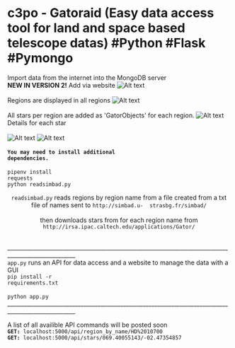 # c3po - Gatoraid (Easy data access tool for land and space based telescope datas) #Python #Flask #Pymongo

Import data from the internet into the MongoDB server
<br>
<b>NEW IN VERSION 2!</b> Add via website
![Alt text](https://i.imgur.com/Sg8MwGn.png)
 <br></br>
Regions are displayed in all regions
![Alt text](https://i.imgur.com/94oF12j.png) 
<br></br>
All stars per region are added as 'GatorObjects' for each region.
![Alt text](https://i.imgur.com/LFC5v32.png)
Details for each star<br></br>
![Alt text](https://i.imgur.com/8xUA8TT.png)
![Alt text](https://i.imgur.com/1n2GmhY.png)<br><br>
 <b><code>You may need to install additional dependencies.</code><br></br></b>
<code>pipenv install requests</code><br>
<code>python readsimbad.py</code><br>
<p align="center">
 <code>readsimbad.py</code> reads regions by region name from a file created from a txt file of names sent to <code>http://simbad.u-  strasbg.fr/simbad/</code><br></br>
  then downloads stars from for each region name from <code>http://irsa.ipac.caltech.edu/applications/Gator/</code><br></br>
 
 ______________________________________________________________________________________________________<br>
 <code>app.py</code> runs an API for data access and a website to manage the data with a GUI</br>
 <code>pip install -r requirements.txt</code><br></br>
 <code>python app.py</code><br>
 ______________________________________________________________________________________________________<br>
</p>
A list of all availible API commands will be posted soon<br>
<code><b>GET: </b>localhost:5000/api/region_by_name/HD%2010700</code><br>
<code><b>GET: </b>localhost:5000/api/stars/069.40055143/-02.47354857</code>



